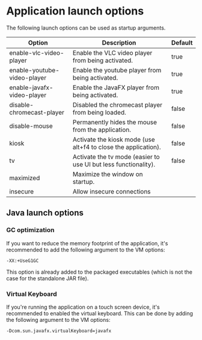 # Application launch options

The following launch options can be used as startup arguments.

| Option                      | Description                                                     | Default |
|-----------------------------|-----------------------------------------------------------------|---------|
| enable-vlc-video-player     | Enable the VLC video player from being activated.               | true    |
| enable-youtube-video-player | Enable the youtube player from being activated.                 | true    |
| enable-javafx-video-player  | Enable the JavaFX player from being activated.                  | true    |
| disable-chromecast-player   | Disabled the chromecast player from being loaded.               | false   |
| disable-mouse               | Permanently hides the mouse from the application.               | false   |
| kiosk                       | Activate the kiosk mode (use alt+f4 to close the application).  | false   |
| tv                          | Activate the tv mode (easier to use UI but less functionality). | false   |
| maximized                   | Maximize the window on startup.                                 |
| insecure                    | Allow insecure connections                                      |

## Java launch options

### GC optimization

If you want to reduce the memory footprint of the application, it's recommended to add the following argument to the VM
options:

    -XX:+UseG1GC

This option is already added to the packaged executables
(which is not the case for the standalone JAR file).

### Virtual Keyboard

If you're running the application on a touch screen device, it's recommended to enabled the virtual keyboard. This can
be done by adding the following argument to the VM options:

    -Dcom.sun.javafx.virtualKeyboard=javafx